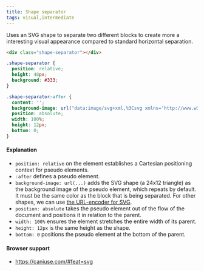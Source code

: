 ```yaml
---
title: Shape separator
tags: visual,intermediate
---
```


Uses an SVG shape to separate two different blocks to create more a interesting visual appearance compared to standard horizontal separation.

```html
<div class="shape-separator"></div>
```

```css
.shape-separator {
  position: relative;
  height: 48px;
  background: #333;
}

.shape-separator:after {
  content: '';
  background-image: url("data:image/svg+xml,%3Csvg xmlns='http://www.w3.org/2000/svg' viewBox='0 0 24 12'%3E%3Cpath d='m12 0l12 12h-24z' fill='%23fff'/%3E%3C/svg%3E");
  position: absolute;
  width: 100%;
  height: 12px;
  bottom: 0;
}
```

#### Explanation

- `position: relative` on the element establishes a Cartesian positioning context for pseudo elements.
- `:after` defines a pseudo element.
- `background-image: url(...)` adds the SVG shape (a 24x12 triangle) as the background image of the pseudo element, which repeats by default. It must be the same color as the block that is being separated. For other shapes, we can use [the URL-encoder for SVG](http://yoksel.github.io/url-encoder/).
- `position: absolute` takes the pseudo element out of the flow of the document and positions it in relation to the parent.
- `width: 100%` ensures the element stretches the entire width of its parent.
- `height: 12px` is the same height as the shape.
- `bottom: 0` positions the pseudo element at the bottom of the parent.

#### Browser support

- https://caniuse.com/#feat=svg

